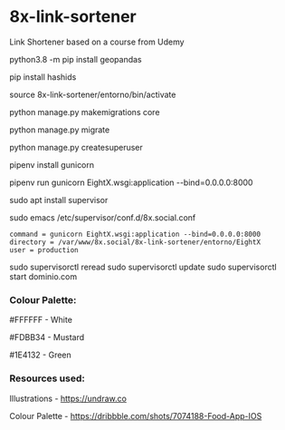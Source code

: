 

# 8x-link-sortener
Link Shortener based on a course from Udemy

python3.8 -m pip install geopandas 

pip install hashids

source 8x-link-sortener/entorno/bin/activate

python manage.py makemigrations core

python manage.py migrate

python manage.py createsuperuser

pipenv install gunicorn

pipenv run gunicorn EightX.wsgi:application --bind=0.0.0.0:8000

sudo apt install supervisor

sudo emacs /etc/supervisor/conf.d/8x.social.conf

``` [program:8x.social]
command = gunicorn EightX.wsgi:application --bind=0.0.0.0:8000
directory = /var/www/8x.social/8x-link-sortener/entorno/EightX
user = production

```

sudo supervisorctl reread
sudo supervisorctl update
sudo supervisorctl start dominio.com

### Colour Palette:

#FFFFFF - White

#FDBB34 - Mustard

#1E4132 - Green

### Resources used:

Illustrations - https://undraw.co

Colour Palette - https://dribbble.com/shots/7074188-Food-App-IOS